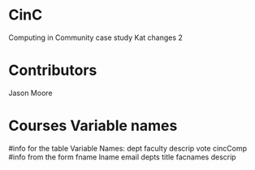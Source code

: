 # CinC
Computing in Community case study
Kat changes 2

# Contributors
Jason Moore



# Courses Variable names
#info for the table
Variable Names:
dept
faculty
descrip
vote
cincComp
#info from the form
fname
lname
email
depts
title
facnames
descrip
